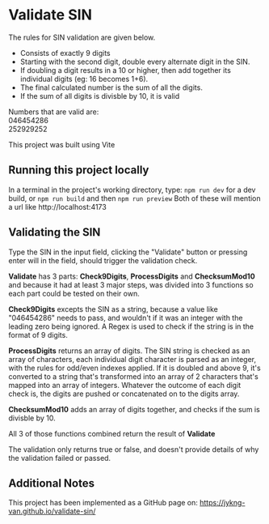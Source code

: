 # Validate SIN

The rules for SIN validation are given below.

- Consists of exactly 9 digits
- Starting with the second digit, double every alternate digit in the SIN.
- If doubling a digit results in a 10 or higher, then add together its individual digits (eg: 16 becomes 1+6).
- The final calculated number is the sum of all the digits.
- If the sum of all digits is divisble by 10, it is valid

Numbers that are valid are: \
046454286 \
252929252

This project was built using Vite

## Running this project locally

In a terminal in the project's working directory, type: ```npm run dev``` for a dev build, or ```npm run build``` and then ```npm run preview```
Both of these will mention a url like http://localhost:4173

## Validating the SIN

Type the SIN in the input field, clicking the "Validate" button or pressing enter will in the field, should trigger the validation check.

**Validate** has 3 parts: **Check9Digits**, **ProcessDigits** and **ChecksumMod10** and because it had at least 3 major steps, was divided into 3 functions so each part could be tested on their own.

**Check9Digits** excepts the SIN as a string, because a value like "046454286" needs to pass, and wouldn't if it was an integer with the leading zero being ignored. A Regex is used to check if the string is in the format of 9 digits.

**ProcessDigits** returns an array of digits. The SIN string is checked as an array of characters, each individual digit character is parsed as an integer, with the rules for odd/even indexes applied. If it is doubled and above 9, it's converted to a string that's transformed into an array of 2 characters that's mapped into an array of integers. Whatever the outcome of each digit check is, the digits are pushed or concatenated on to the digits array.

**ChecksumMod10** adds an array of digits together, and checks if the sum is divisble by 10.

All 3 of those functions combined return the result of **Validate**

The validation only returns true or false, and doesn't provide details of why the validation failed or passed.

## Additional Notes

This project has been implemented as a GitHub page on: https://jykng-van.github.io/validate-sin/
